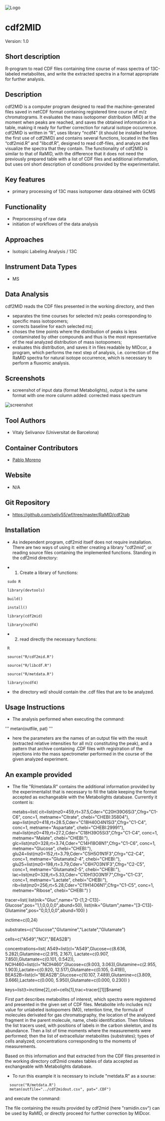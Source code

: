 ![Logo](figs/logo.png)

# cdf2MID
Version: 1.0

## Short description
R-program to read CDF files containing time course of mass spectra of 13C-labeled metabolites, and write the extracted spectra in a format appropriate for further analysis.

## Description
cdf2MID is a computer program designed to read the machine-generated files saved in netCDF format containing registered time course of m/z chromatograms. It evaluates the mass isotopomer distribution (MID) at the moment when peaks are reached, and saves the obtained information in a table, making it ready for further correction for natural isotope occurrence.
cdf2MID is written in “R”, uses library “ncdf4” (it should be installed before the first use of cdf2MID)  and contains several functions, located in the files “cdf2mid.R” and "libcdf.R", designed to read cdf-files, and analyze and visualize the spectra that they contain. The functionality of cdf2MID is similar to that of RaMID, with the difference that it does not need the previously prepared table with a list of CDF files and additional information, but uses onl short description of conditions provided by the experimentalist.

## Key features
- primary processing of 13C mass isotopomer data obtained with GCMS

## Functionality
- Preprocessing of raw data
- initiation of workflows of the data analysis

## Approaches
- Isotopic Labeling Analysis / 13C
    
## Instrument Data Types
- MS

## Data Analysis
cdf2MID reads the CDF files presented in the working directory, and then
- separates the time courses for selected m/z peaks corresponding to specific mass isotopomers;
- corrects baseline for each selected mz;
- choses the time points where the distribution of peaks is less contaminated by other compounds and thus is the most representative of the real analyzed distribution of mass isotopomers;
- evaluates this distribution, and saves it in files readable by MIDcor, a program, which performs the next step of analysis, i.e. correction of the RaMID spectra for natural isotope occurrence, which is necessary to perform a fluxomic analysis.

## Screenshots
- screenshot of input data (format Metabolights), output is the same format with one more column added: corrected mass spectrum

![screenshot]()

## Tool Authors
- Vitaly Selivanov (Universitat de Barcelona)

## Container Contributors
- [Pablo Moreno](EBI)

## Website
- N/A

## Git Repository
- https://github.com/seliv55/wf/tree/master/RaMID/cdf2tab

## Installation

- As independent program, cdf2mid itself does not require installation.  There are two ways of using it: either creating a library "cdf2mid", or reading source files containing the implemented functions. Standing in the cdf2mid directory:

- 1) Create a library of functions:
   
```
 sudo R

 library(devtools)
 
 build() 
 
 install() 
 
 library(cdf2mid) 
 
 library(ncdf4)
```

- 2) read directly the necessary functions:
  
```
 R 
 
 source("R/cdf2mid.R") 
 
 source("R/libcdf.R") 
 
 source("R/metdata.R") 
 
 library(ncdf4)
```

- the directory wd/ should contain the .cdf files that are to be analyzed.

## Usage Instructions

- The analysis performed when executing the  command:

 ''' metan(outfile, pat) '''
 
- here the parameters are the names of an output file with the result (extracted relative intensities for all m/z constituting the peak), and a pattern that  archive containing .CDF files with registration of the injections into the mass spectrometer performed in the course of the given analyzed experiment.


## An example provided

- The file "R/metdata.R" contains the additional information provided by the experimentalist that is necessary to fill the table keeping the format accepted as exchangeable with the Metabolights database. Currently it content is:
    
    metabs=list(
cit=list(mz0=459,rt=37.5,Cder="C20H39O6Si3",Cfrg="C1-C6",  conc=1, metname="Citrate",  chebi="CHEBI:35804"),
asp=list(mz0=418,rt=28.5,Cder="C18H40O4N1Si3",Cfrg="C1-C4", conc=1, metname="Aspartate", chebi="CHEBI:29991"),
mal=list(mz0=419,rt=27.2,Cder="C18H39O5Si3",Cfrg="C1-C4", conc=1, metname="Malate", chebi="CHEBI:"),
glc=list(mz0=328,rt=3.74,Cder="C14H18O8N1",Cfrg="C1-C6", conc=1, metname="Glucose", chebi="CHEBI:"),
glu24=list(mz0=152,rt=3.79,Cder="C5H5O1N1F3",Cfrg="C2-C4", conc=1, metname="Glutamate2-4", chebi="CHEBI:"),
glu25=list(mz0=198,rt=3.79,Cder="C6H7O3N1F3",Cfrg="C2-C5", conc=1, metname="Glutamate2-5", chebi="CHEBI:"),
lac=list(mz0=328,rt=5.33,Cder="C10H13O3N1F7",Cfrg="C1-C3", conc=1, metname="Lactate", chebi="CHEBI:"),
rib=list(mz0=256,rt=5.28,Cder="C11H14O6N1",Cfrg="C1-C5", conc=1, metname="Ribose", chebi="CHEBI:")
)

tracer=list(
list(nik="Gluc",name="D-[1,2-C13]-Glucose",pos="1,1,0,0,0,0",abund=50),
list(nik="Glutam",name="[3-C13]-Glutamine",pos="0,0,1,0,0",abund=100)
)

inctime=c(0,24)

substrates=c("Glucose","Glutamine","Lactate","Glutamate")

cells=c("A549","NCI","BEAS2B")

concentrations=list(
A549=list(cl="A549",Glucose=c(8.636, 5.282),Glutamine=c(2.915, 2.167), Lactate=c(0.907, 7.850),Glutamate=c(0.101, 0.542)),
NCIH460=list(cl="NCIH460",Glucose=c(9.003, 3.063),Glutamine=c(2.955, 1.903),Lactate=c(0.920, 12.517),Glutamate=c(0.105, 0.419)),
BEAS2B=list(cl="BEAS2B",Glucose=c(10.107, 7.489),Glutamine=c(3.809, 3.666),Lactate=c(0.000, 5.950),Glutamate=c(0.000, 0.230))
)

keys=list(t=inctime[2],cel=cells[1],trac=tracer[[1]]$name)


First part describes metabolites of interest, which spectra were registered and presented in the given set of CDF files. Metabolite info includes m/z value for unlabeled isotopomers (M0), retention time, the formula of molecules derivated for gas chromatography, the location of the analyzed fragment in the parent molecule, name, chebi identification.
Then follows the list tracers used, with positions of labels in the carbon skeleton, and its abundance.
Then a list of time moments where the measurements were performed; then the list of extracellular metabolites (substrates); types of cells analyzed; concentrations corresponding to the moments of measurements.

Based on this information and that extracted from the CDF files presented in the working directory cdf2mid creates tables of data accepted as exchangeable with Metabolights database.


- To run this example it is necessary to include "metdata.R" as a sourse:

```
  source("R/metdata.R")
  metan(outfile="../cdf2midout.csv", pat=".CDF")
```
  
  and execute the command:

 

The file containing the results provided by cdf2mid (here "ramidin.csv") can be used by RaMID, or directly proceed for further correction by MIDcor.

